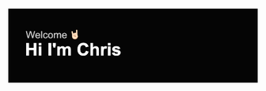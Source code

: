 ![GitHub Logo](https://github.com/charley81/charley81/blob/8fe8ca61965eb1bf272508318f9820b7b8dd0c39/header.png?raw=true)